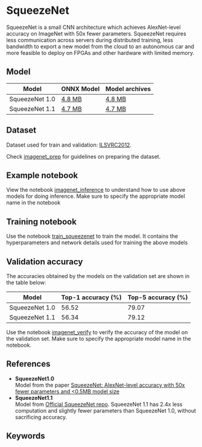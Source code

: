 # SqueezeNet
SqueezeNet is a small CNN architecture which achieves AlexNet-level accuracy on ImageNet with 50x fewer parameters. SqueezeNet requires less communication across servers during distributed training, less bandwidth to export a new model from the cloud to an autonomous car and more feasible to deploy on FPGAs and other hardware with limited memory. 
## Model

|Model        |ONNX Model  | Model archives|
|-------------|:--------------|:--------------|
|SqueezeNet 1.0|    [4.8 MB](https://s3.amazonaws.com/onnx-model-zoo/squeezenet/squeezenet1.0/squeezenet1.0.onnx)    |  [4.8 MB](https://s3.amazonaws.com/onnx-model-zoo/squeezenet/squeezenet1.0/squeezenet1.0.model)     |
|SqueezeNet 1.1|    [4.7 MB](https://s3.amazonaws.com/onnx-model-zoo/squeezenet/squeezenet1.1/squeezenet1.1.onnx)    |  [4.7 MB](https://s3.amazonaws.com/onnx-model-zoo/squeezenet/squeezenet1.1/squeezenet1.1.model)     |


## Dataset
Dataset used for train and validation: [ILSVRC2012](http://www.image-net.org/challenges/LSVRC/2012/). 

Check [imagenet_prep](../imagenet_prep.md) for guidelines on preparing the dataset. 
## Example notebook
View the notebook [imagenet_inference](../imagenet_inference.ipynb) to understand how to use above models for doing inference. Make sure to specify the appropriate model name in the notebook
## Training notebook
Use the notebook [train_squeezenet](train_squeezenet.ipynb) to train the model. It contains the hyperparameters and network details used for training the above models
## Validation accuracy
The accuracies obtained by the models on the validation set are shown in the table below: 

|Model        |Top-1 accuracy (%)|Top-5 accuracy (%)|
|-------------|:--------------|:--------------|
|SqueezeNet 1.0|     56.52     |     79.07     |
|SqueezeNet 1.1|     56.34     |     79.12     |

Use the notebook [imagenet_verify](../imagenet_verify.ipynb) to verify the accuracy of the model on the validation set. Make sure to specify the appropriate model name in the notebook.
## References
* **SqueezeNet1.0**  
Model from the paper [SqueezeNet: AlexNet-level accuracy with 50x fewer parameters and <0.5MB model size](https://arxiv.org/abs/1602.07360)
* **SqueezeNet1.1**   
Model from [Official SqueezeNet repo](https://github.com/DeepScale/SqueezeNet/tree/master/SqueezeNet_v1.1). SqueezeNet 1.1 has 2.4x less computation and slightly fewer parameters than SqueezeNet 1.0, without sacrificing accuracy.
## Keywords



